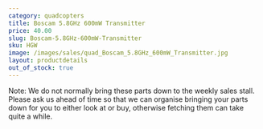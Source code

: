 ```yaml
---
category: quadcopters
title: Boscam 5.8GHz 600mW Transmitter
price: 40.00
slug: Boscam-5.8GHz-600mW-Transmitter
sku: HGW
image: /images/sales/quad_Boscam_5.8GHz_600mW_Transmitter.jpg
layout: productdetails
out_of_stock: true
---
```

Note: We do not normally bring these parts down to the weekly sales stall. Please ask us ahead of time so that we can organise bringing your parts down for you to either look at or buy, otherwise fetching them can take quite a while.
